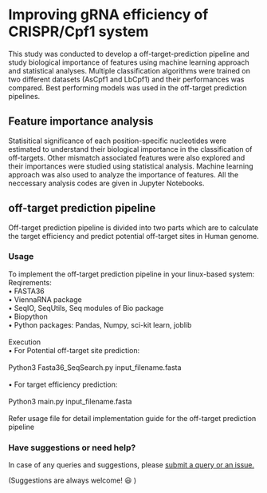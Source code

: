 # Improving gRNA efficiency of CRISPR/Cpf1 system
This study was conducted to develop a off-target-prediction pipeline and study biological importance of features using machine learning approach and statistical analyses. Multiple classification algorithms were trained on two different datasets (AsCpf1 and LbCpf1) and their performances was compared. Best performing models was used in the off-target prediction pipelines. 

## Feature importance analysis
Statisitical significance of each position-specific nucleotides were estimated to understand their biological importance in the classification of off-targets. Other mismatch associated features were also explored and their importances were studied using statistical analysis. Machine learning approach was also used to analyze the importance of features. All the neccessary analysis codes are given in Jupyter Notebooks.

## off-target prediction pipeline
Off-target prediction pipeline is divided into two parts which are to calculate the target efficiency and predict potential off-target sites in Human genome. 

### Usage
To implement the off-target prediction pipeline in your linux-based system: <br />
Reqirements: <br />
  •	FASTA36 <br />
  •	ViennaRNA package <br />
  •	SeqIO, SeqUtils, Seq modules of Bio package <br />
  •	Biopython <br />
  •	Python packages: Pandas, Numpy, sci-kit learn, joblib <br />
  <br />
Execution <br />
 • For Potential off-target site prediction: <br />
  <br />
  Python3 Fasta36_SeqSearch.py input_filename.fasta <br />
  <br />
  • For target efficiency prediction: <br />
  <br />
  Python3 main.py input_filename.fasta <br />
<br />
Refer usage file for detail implementation guide for the off-target prediction pipeline

### Have suggestions or need help?
In case of any queries and suggestions, please [submit a query or an issue.](https://github.com/PragyaKesar/CRISPR-Cpf1_study/issues/new)

(Suggestions are always welcome! :smiley: )
